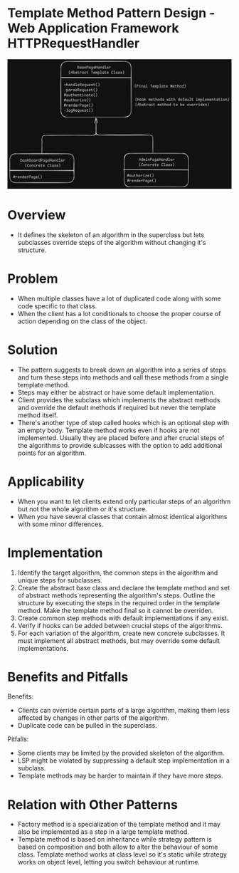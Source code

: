# Template Method Pattern Design - Web Application Framework HTTPRequestHandler
![Template Method Pattern](TemplateMethod.png)

# Overview
- It defines the skeleton of an algorithm in the superclass but lets subclasses override steps of the algorithm without changing it's structure.

# Problem
- When multiple classes have a lot of duplicated code along with some code specific to that class.
- When the client has a lot conditionals to choose the proper course of action depending on the class of the object.

# Solution
- The pattern suggests to break down an algorithm into a series of steps and turn these steps into methods and call these methods from a single template method.
- Steps may either be abstract or have some default implementation.
- Client provides the subclass which implements the abstract methods and override the default methods if required but never the template method itself.
- There's another type of step called hooks which is an optional step with an empty body. Template method works even if hooks are not implemented. Usually they are placed before and after crucial steps of the algorithms to provide sublcasses with the option to add additional points for an algorithm.

# Applicability
- When you want to let clients extend only particular steps of an algorithm but not the whole algorithm or it's structure.
- When you have several classes that contain almost identical algorithms with some minor differences.

# Implementation
1. Identify the target algorithm, the common steps in the algorithm and unique steps for subclasses.
2. Create the abstract base class and declare the template method and set of abstract methods representing the algorithm's steps. Outline the structure by executing the steps in the required order in the template method. Make the template method final so it cannot be overriden.
3. Create common step methods with default implementations if any exist.
4. Verify if hooks can be added between crucial steps of the algorithms.
5. For each variation of the algorithm, create new concrete subclasses. It must implement all abstract methods, but may override some default implementations.

# Benefits and Pitfalls
Benefits:
- Clients can override certain parts of a large algorithm, making them less affected by changes in other parts of the algorithm.
- Duplicate code can be pulled in the superclass.

Pitfalls:
- Some clients may be limited by the provided skeleton of the algorithm.
- LSP might be violated by suppressing a default step implementation in a subclass.
- Template methods may be harder to maintain if they have more steps.

# Relation with Other Patterns
- Factory method is a specialization of the template method and it may also be implemented as a step in a large template method.
- Template method is based on inheritance while strategy pattern is based on composition and both allow to alter the behaviour of some class. Template method works at class level so it's static while strategy works on object level, letting you switch behaviour at runtime.
